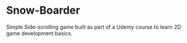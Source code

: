 # Snow-Boarder
Simple Side-scrolling game built as part of a Udemy course to learn 2D game development basics.
